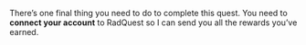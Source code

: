 There’s one final thing you need to do to complete this quest. You need to **connect your account** to RadQuest so I can send you all the rewards you’ve earned.

